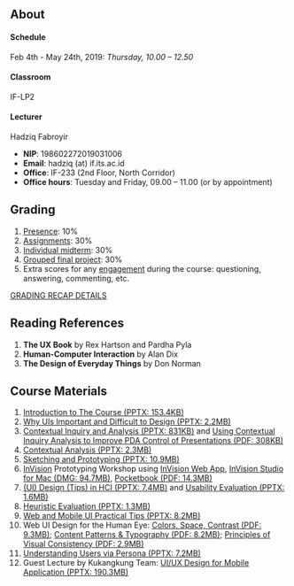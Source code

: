 ## About

#### Schedule
Feb 4th - May 24th, 2019: 
*Thursday, 10.00 – 12.50*
#### Classroom
IF-LP2
#### Lecturer
Hadziq Fabroyir 
- **NIP**: 198602272019031006
- **Email**: hadziq (at) if.its.ac.id
- **Office**: IF-233 (2nd Floor, North Corridor)
- **Office hours**: Tuesday and Friday, 09.00 – 11.00 (or by appointment)

## Grading

1. [Presence](http://etc.if.its.ac.id/absenKuliah/IF184601-A-19): 10%
2. [Assignments](https://github.com/hci-a-if-its-2019?utf8=✓&q=assignment): 30%
3. [Individual midterm](http://hadziq.if.its.ac.id/hci2019/MidtermResultsPublished.pdf): 30%
4. [Grouped final project](https://github.com/hci-a-if-its-2019?utf8=✓&q=final-project): 30%
5. Extra scores for any [engagement](https://github.com/hci-a-if-its-2019/engagement) during the course: questioning, answering, commenting, etc.

[GRADING RECAP DETAILS](http://hadziq.if.its.ac.id/hci2019/IF184601_A_Grading_Recap.pdf)

## Reading References

1. **The UX Book** by Rex Hartson and Pardha Pyla
2. **Human-Computer Interaction** by Alan Dix
3. **The Design of Everyday Things** by Don Norman

## Course Materials

1. [Introduction to The Course (PPTX: 153.4KB)](http://hadziq.if.its.ac.id/hci2019/1stMeeting.pptx)
2. [Why UIs Important and Difficult to Design (PPTX: 2.2MB)](http://hadziq.if.its.ac.id/hci2019/2ndMeeting.pptx)
3. [Contextual Inquiry and Analysis (PPTX: 831KB)](http://hadziq.if.its.ac.id/hci2019/3rdMeeting.pptx)
and [Using Contextual Inquiry Analysis to Improve PDA Control of Presentations (PDF: 308KB)](http://hadziq.if.its.ac.id/hci2019/Using-Contextual-Inquiry-Analysis-to-Improve-PDA-Control-of-Presentations.pdf)
4. [Contextual Analysis (PPTX: 2.3MB)](http://hadziq.if.its.ac.id/hci2019/4thMeeting.pptx)
5. [Sketching and Prototyping (PPTX: 10.9MB)](http://hadziq.if.its.ac.id/hci2019/5thMeeting.pptx)
6. [InVision](https://invisionapp.com) Prototyping Workshop using [InVision Web App](https://projects.invisionapp.com), [InVision Studio for Mac (DMG: 94.7MB)](http://hadziq.if.its.ac.id/hci2019/InVision-Studio.dmg), [Pocketbook (PDF: 14.3MB)](https://uxtricks.design/products/invision-studio-book/)
7. [(UI) Design (Tips) in HCI (PPTX: 7.4MB)](http://hadziq.if.its.ac.id/hci2019/7thMeeting-Design.pptx) and [Usability Evaluation (PPTX: 1.6MB)](http://hadziq.if.its.ac.id/hci2019/7thMeeting-Evaluation.pptx)
8. [Heuristic Evaluation (PPTX: 1.3MB)](http://hadziq.if.its.ac.id/hci2019/8thMeeting.pptx)
9. [Web and Mobile UI Practical Tips (PPTX: 8.2MB)](http://hadziq.if.its.ac.id/hci2019/10thMeeting.pptx)
10. Web UI Design for the Human Eye: [Colors, Space, Contrast (PDF: 9.3MB)](http://hadziq.if.its.ac.id/hci2019/Psychology-of-Web-UI-Design-Bundle/Web-UI-Design-for-the-Human-Eye-Part-1.pdf); [Content Patterns & Typography (PDF: 8.2MB)](http://hadziq.if.its.ac.id/hci2019/Psychology-of-Web-UI-Design-Bundle/Web-UI-Design-for-the-Human-Eye-Part-2.pdf); [Principles of Visual Consistency (PDF: 2.9MB)](http://hadziq.if.its.ac.id/hci2019/Psychology-of-Web-UI-Design-Bundle/Web-UI-Design-for-the-Human-Eye-Principles-of-Visual-Consistency.pdf)
11. [Understanding Users via Persona (PPTX: 7.2MB)](http://hadziq.if.its.ac.id/hci2019/11thMeeting.pptx)
12. Guest Lecture by Kukangkung Team: [UI/UX Design for Mobile Application (PPTX: 190.3MB)](http://hadziq.if.its.ac.id/hci2019/13thMeeting.pptx)
